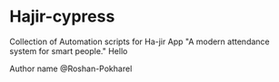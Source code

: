 # Hajir-cypress
Collection of Automation scripts for Ha-jir App "A modern attendance system for smart people."
Hello 

Author name @Roshan-Pokharel
